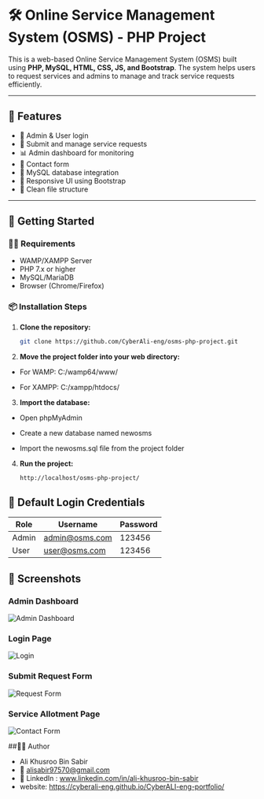 # 🛠️ Online Service Management System (OSMS) - PHP Project

This is a web-based Online Service Management System (OSMS) built using **PHP, MySQL, HTML, CSS, JS, and Bootstrap**. The system helps users to request services and admins to manage and track service requests efficiently.

---

## 🔧 Features

- 🔐 Admin & User login
- 📝 Submit and manage service requests
- 📊 Admin dashboard for monitoring
- 💬 Contact form
- 📂 MySQL database integration
- 🎨 Responsive UI using Bootstrap
- 📁 Clean file structure

---

## 🚀 Getting Started

### 🧑‍💻 Requirements

- WAMP/XAMPP Server
- PHP 7.x or higher
- MySQL/MariaDB
- Browser (Chrome/Firefox)

### 📦 Installation Steps

1. **Clone the repository:**

   ```bash
   git clone https://github.com/CyberAli-eng/osms-php-project.git

2. **Move the project folder into your web directory:**

- For WAMP: C:/wamp64/www/

- For XAMPP: C:/xampp/htdocs/

3. **Import the database:**

- Open phpMyAdmin

- Create a new database named newosms

- Import the newosms.sql file from the project folder

4. **Run the project:**
   ``` bash
   http://localhost/osms-php-project/
   
## 👥 Default Login Credentials

|Role   | Username       | Password |
|-------|----------------|----------|
|Admin  |admin@osms.com  | 123456   |
|User   |user@osms.com   | 123456   |

## 📸 Screenshots

### Admin Dashboard  
![Admin Dashboard](screenshots/admin-dashboard.png.png)

### Login Page  
![Login](screenshots/user-login.png.png)

### Submit Request Form  
![Request Form](screenshots/request.png.png)

### Service Allotment Page  
![Contact Form](screenshots/service_allotment.png.png)

##🙋‍♂️ Author
- Ali Khusroo Bin Sabir
- 📧 alisabir97570@gmail.com
- 🔗 LinkedIn : www.linkedin.com/in/ali-khusroo-bin-sabir
- website: https://cyberali-eng.github.io/CyberALI-eng-portfolio/


